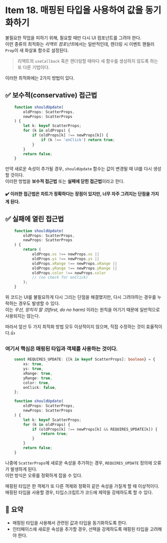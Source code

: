 # Item 18. 매핑된 타입을 사용하여 값을 동기화하기
불필요한 작업을 피하기 위해, 필요할 때만 다시 UI 컴포넌트를 그려야 한다.  
이런 종류의 최적화는 *리액트 컴포넌트*에서는 일반적인데, 렌더링 시 이벤트 핸들러 `Prop`이 새 화살표 함수로 설정된다.  
> 리액트의 `useCallback` 훅은 렌더링할 때마다 새 함수를 생성하지 않도록 하는 또 다른 기법이다.  

이러한 최적화에는 2가지 방법이 있다.

## ✅ 보수적(conservative) 접근법
```typescript
    function shouldUpdate(
        oldProps: ScatterProps,
        newProps: ScatterProps
    ) {
        let k: keyof ScatterProps;
        for (k in oldProps) {
            if (oldProps[k] !== newProps[k]) {
                if (k !== 'onClick') return true;
            }
        }
        return false;
    }
```
만약 새로운 속성이 추가될 경우, `shouldUpdate` 함수는 값이 변경될 때 UI를 다시 생성할 것이다.  
이러한 방법을 **보수적 접근법** 또는 **실패에 닫힌 접근법**이라고 한다.  
#### ✔️ 이러한 접근법은 차트가 정확하다는 장점이 있지만, 너무 자주 그려지는 단점을 가지게 된다.

## ✅ 실패에 열린 접근법
```typescript
    function shouldUpdate(
        oldProps: ScatterProps,
        newProps: ScatterProps
    ) {
        return (
            oldProps.xs !== newProps.xs ||
            oldProps.ys !== newProps.ys ||
            oldProps.xRange !== newProps.xRange ||
            oldProps.yRange !== newProps.yRange ||
            oldProps.color !== newProps.color
            // (no check for onClick)
        );
    }
```
위 코드는 UI를 불필요하게 다시 그리는 단점을 해결했지만, 다시 그려야하는 경우를 누락하는 경우도 발생할 수 있다.  
이는 *우선, 망치지 말 것(first, do no harm)* 이라는 원칙을 어기기 때문에 일반적으로 사용되지는 않는다.  
  
따라서 앞선 두 가지 최적화 방법 모두 이상적이지 않으며, 직접 수정하는 것이 효율적이다.👍
### 여기서 핵심은 매핑된 타입과 객체를 사용하는 것이다.

```typescript
    const REQUIRES_UPDATE: {[k in keyof ScatterProps]: boolean} = {
        xs: true,
        ys: true,
        xRange: true,
        yRange: true,
        color: true,
        onClick: false,
    };

    function shouldUpdate(
        oldProps: ScatterProps,
        newProps: ScatterProps
    ) {
        let k: keyof ScatterProps;
        for (k in oldProps) {
            if (oldProps[k] !== newProps[k] && REQUIRES_UPDATE[k]) {
                return true;
            }
        }
        return false;
    }
```
나중에 `ScatterProps`에 새로운 속성을 추가하는 경우, `REQUIRES_UPDATE` 정의에 오류가 발생하게 된다.  
이런 방식은 오류를 정확하게 잡을 수 있다.  
  
매핑된 타입은 한 객체가 또 다른  객체와 정확히 같은 속성을 가질게 할 때 이상적이다.  
매핑된 타입을 사용할 경우, 타입스크립트가 코드에 제약을 강제하도록 할 수 있다.

## 📝 요약
- 매핑된 타입을 사용해서 관련된 값과 타입을 동기화하도록 한다.
- 인터페이스에 새로운 속성을 추가할 경우, 선택을 강제하도록 매핑된 타입을 고려해야 한다.
